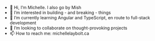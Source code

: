 - 👋 Hi, I’m Michelle. I also go by Mish
- 👀 I’m interested in building - and breaking - things
- 🌱 I’m currently learning Angular and TypeScript, en route to full-stack development
- 💞️ I’m looking to collaborate on thought-provoking projects
- 📫 How to reach me: michellelaybolt.ca
